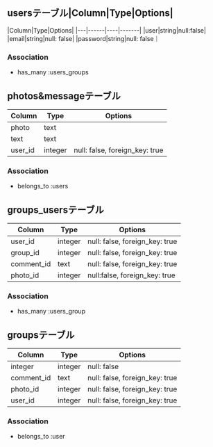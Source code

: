 ## usersテーブル|Column|Type|Options|
|Column|Type|Options|
|---|------|----|-------|
|user|string|null:false|
|email|string|null: false|
|password|string|null: false｜
### Association
- has_many :users_groups

## photos&messageテーブル
|Column|Type|Options|
|------|----|-------|
|photo|text||
|text|text||
|user_id|integer|null: false, foreign_key: true|
### Association
- belongs_to :users

## groups_usersテーブル

|Column|Type|Options|
|------|----|-------|
|user_id|integer|null: false, foreign_key: true|
|group_id|integer|null: false, foreign_key: true|
|comment_id|text|null: false, foreign_key: true|
|photo_id|integer|null:false, foreign_key: true|

### Association
- has_many :users_group

## groupsテーブル
|Column|Type|Options|
|------|----|-------|
|integer|integer|null: false|
|comment_id|text|null: false, foreign_key: true|
|photo_id|integer|null: false, foreign_key: true|
|user_id|integer|null: false, foreign_key: true|
### Association
- belongs_to :user















